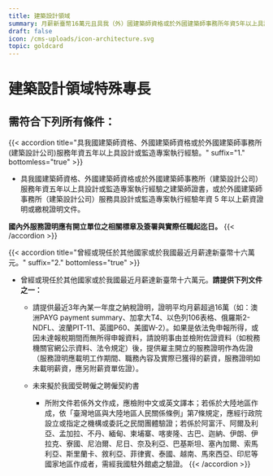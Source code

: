 ```yaml
---
title: 建築設計領域
summary: 月薪新臺幣16萬元且具我（外）國建築師資格或於外國建築師事務所年資5年以上具設計或監造執行經驗等。
draft: false
icon: /cms-uploads/icon-architecture.svg
topic: goldcard
---
```

# 建築設計領域特殊專長

## 需符合下列**所有**條件：

{{< accordion title="具我國建築師資格、外國建築師資格或於外國建築師事務所(建築設計公司)服務年資五年以上具設計或監造專案執行經驗。" suffix="1." bottomless="true" >}}
* 具我國建築師資格、外國建築師資格或於外國建築師事務所（建築設計公司）服務年資五年以上具設計或監造專案執行經驗之建築師證書，或於外國建築師事務所（建築設計公司）服務具設計或監造專案執行經驗年資 5 年以上薪資證明或繳稅證明文件。

**國內外服務證明應有開立單位之相關標章及簽署與實際任職起迄日。**
{{< /accordion >}}

{{< accordion title="曾經或現任於其他國家或於我國最近月薪達新臺幣十六萬元。" suffix="2." bottomless="true" >}}
* 曾經或現任於其他國家或於我國最近月薪達新臺幣十六萬元。**請提供下列文件之一：**

  * 請提供最近3年內某一年度之納稅證明，證明平均月薪超過16萬（如：澳洲PAYG payment summary、加拿大T4、以色列106表格、俄羅斯2-NDFL、波蘭PIT-11、英國P60、美國W-2）。如果是依法免申報所得，或因未達報稅期間而無所得申報資料，請說明事由並檢附佐證資料（如稅務機關官網公示資料、法令規定）後，提供雇主開立的服務證明作為佐證（服務證明應載明工作期間、職務內容及實際已獲得的薪資，服務證明如未載明薪資，應另附薪資單佐證）。
  * 未來擬於我國受聘僱之聘僱契約書

    * 所附文件若係外文作成，應檢附中文或英文譯本；若係於大陸地區作成，依「臺灣地區與大陸地區人民關係條例」第7條規定，應經行政院設立或指定之機構或委託之民間團體驗證；若係於阿富汗、阿爾及利亞、孟加拉、不丹、緬甸、柬埔寨、喀麥隆、古巴、迦納、伊朗、伊拉克、寮國、尼泊爾、尼日、奈及利亞、巴基斯坦、塞內加爾、索馬利亞、斯里蘭卡、敘利亞、菲律賓、泰國、越南、馬來西亞、印尼等國家地區作成者，需經我國駐外館處之驗證。
{{< /accordion >}}